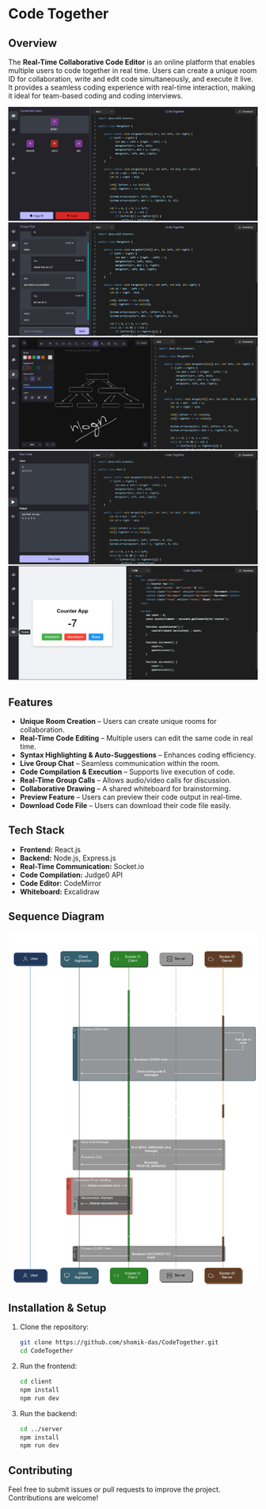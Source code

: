 # Code Together

## Overview

The **Real-Time Collaborative Code Editor** is an online platform that enables multiple users to code together in real time. Users can create a unique room ID for collaboration, write and edit code simultaneously, and execute it live. It provides a seamless coding experience with real-time interaction, making it ideal for team-based coding and coding interviews.

![Screenshot 1](Photos/1.png)
![Screenshot 2](Photos/2.png)
![Screenshot 3](Photos/3.png)
![Screenshot 4](Photos/4.png)
![Screenshot 5](Photos/5.png)

## Features

- **Unique Room Creation** – Users can create unique rooms for collaboration.
- **Real-Time Code Editing** – Multiple users can edit the same code in real time.
- **Syntax Highlighting & Auto-Suggestions** – Enhances coding efficiency.
- **Live Group Chat** – Seamless communication within the room.
- **Code Compilation & Execution** – Supports live execution of code.
- **Real-Time Group Calls** – Allows audio/video calls for discussion.
- **Collaborative Drawing** – A shared whiteboard for brainstorming.
- **Preview Feature** – Users can preview their code output in real-time.
- **Download Code File** – Users can download their code file easily.

## Tech Stack

- **Frontend:** React.js
- **Backend:** Node.js, Express.js
- **Real-Time Communication:** Socket.io
- **Code Compilation:** Judge0 API
- **Code Editor:** CodeMirror
- **Whiteboard:** Excalidraw


## Sequence Diagram
![Screenshot 5](Photos/8.png)


## Installation & Setup

1. Clone the repository:
   ```sh
   git clone https://github.com/shomik-das/CodeTogether.git
   cd CodeTogether
   ```
2. Run the frontend:
   ```sh
   cd client
   npm install
   npm run dev
   ```
4. Run the backend:
   ```sh
   cd ../server
   npm install
   npm run dev
   ```

## Contributing

Feel free to submit issues or pull requests to improve the project. Contributions are welcome!


